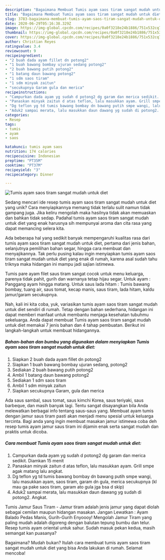 ```yaml
---
description: "Bagaimana Membuat Tumis ayam saos tiram sangat mudah untuk diet Anti Gagal"
title: "Bagaimana Membuat Tumis ayam saos tiram sangat mudah untuk diet Anti Gagal"
slug: 3783-bagaimana-membuat-tumis-ayam-saos-tiram-sangat-mudah-untuk-diet-anti-gagal
date: 2020-06-29T05:16:38.329Z
image: https://img-global.cpcdn.com/recipes/0a0f3218e24b1886/751x532cq70/tumis-ayam-saos-tiram-sangat-mudah-untuk-diet-foto-resep-utama.jpg
thumbnail: https://img-global.cpcdn.com/recipes/0a0f3218e24b1886/751x532cq70/tumis-ayam-saos-tiram-sangat-mudah-untuk-diet-foto-resep-utama.jpg
cover: https://img-global.cpcdn.com/recipes/0a0f3218e24b1886/751x532cq70/tumis-ayam-saos-tiram-sangat-mudah-untuk-diet-foto-resep-utama.jpg
author: Christian Reyes
ratingvalue: 3.4
reviewcount: 9
recipeingredient:
- "2 buah dada ayam fillet dn potong2"
- "1 buah bawang bombay ujuran sedang potong2"
- "2 buah bawang putih potong2"
- "1 batang daun bawang potong2"
- "1 sdm saos tiram"
- "1 sdm minyak zaitun"
- "secukupnya Garam gula dan merica"
recipeinstructions:
- "Campurkan dada ayam yg sudah d potong2 dg garam dan merica sedikit. Diamkan 15 menit"
- "Panaskan minyak zaitun d atas teflon, lalu masukkan ayam. Grill smpe agak matang lalu angkat."
- "Dg teflon yg td tumis bawang bombay dn bawang putih smpe wangi, lalu masukkan ayam, saos tiram, garam dn gula, merica secukupnya (kl mau ga pake saos tiram, garam ato gula jga bsa d skip)"
- "Aduk2 sampai merata, lalu masukkan daun dawang yg sudah di potong2. Angkat."
categories:
- Resep
tags:
- tumis
- ayam
- saos

katakunci: tumis ayam saos 
nutrition: 174 calories
recipecuisine: Indonesian
preptime: "PT35M"
cooktime: "PT37M"
recipeyield: "3"
recipecategory: Dinner

---
```



![Tumis ayam saos tiram sangat mudah untuk diet](https://img-global.cpcdn.com/recipes/0a0f3218e24b1886/751x532cq70/tumis-ayam-saos-tiram-sangat-mudah-untuk-diet-foto-resep-utama.jpg)

Sedang mencari ide resep tumis ayam saos tiram sangat mudah untuk diet yang unik? Cara menyiapkannya memang tidak terlalu sulit namun tidak gampang juga. Jika keliru mengolah maka hasilnya tidak akan memuaskan dan bahkan tidak sedap. Padahal tumis ayam saos tiram sangat mudah untuk diet yang enak harusnya sih mempunyai aroma dan cita rasa yang dapat memancing selera kita.

Ada beberapa hal yang sedikit banyak mempengaruhi kualitas rasa dari tumis ayam saos tiram sangat mudah untuk diet, pertama dari jenis bahan, selanjutnya pemilihan bahan segar, hingga cara membuat dan menyajikannya. Tak perlu pusing kalau ingin menyiapkan tumis ayam saos tiram sangat mudah untuk diet yang enak di rumah, karena asal sudah tahu triknya maka hidangan ini mampu jadi sajian istimewa.

Tumis pare ayam filet saus tiram sangat cocok untuk menu keluarga, parenya tidak pahit, gurih dan warnanya tetap hijau segar. Untuk ayam : Panggang ayam hingga matang. Untuk saus lada hitam : Tumis bawang bombay, tuang air, saus tomat, kecap manis, saus tiram, lada hitam, kaldu jamur/garam secukupnya.


Nah, kali ini kita coba, yuk, variasikan tumis ayam saos tiram sangat mudah untuk diet sendiri di rumah. Tetap dengan bahan sederhana, hidangan ini dapat memberi manfaat untuk membantu menjaga kesehatan tubuhmu sekeluarga. Anda dapat membuat Tumis ayam saos tiram sangat mudah untuk diet memakai 7 jenis bahan dan 4 tahap pembuatan. Berikut ini langkah-langkah untuk membuat hidangannya.

<!--inarticleads1-->

##### Bahan-bahan dan bumbu yang digunakan dalam menyiapkan Tumis ayam saos tiram sangat mudah untuk diet:

1. Siapkan 2 buah dada ayam fillet dn potong2
1. Siapkan 1 buah bawang bombay ujuran sedang, potong2
1. Sediakan 2 buah bawang putih potong2
1. Ambil 1 batang daun bawang potong2
1. Sediakan 1 sdm saos tiram
1. Ambil 1 sdm minyak zaitun
1. Siapkan secukupnya Garam, gula dan merica


Ada saus sambal, saus tomat, saus kimchi Korea, saus teriyaki, saus barbeque, dan masih banyak lagi. Tentu sangat disayangkan bila Anda melewatkan berbagai info tentang saus-saus yang. Membuat ayam tumis dengan jamur saus tiram pasti akan menjadi menu spesial untuk keluarga tercinta. Bagi anda yang ingin membuat masakan jamur istimewa coba deh resep tumis ayam jamur saus tiram ini dijamin enak serta sangat mudah dan praktis untuk dicoba. 

<!--inarticleads2-->

##### Cara membuat Tumis ayam saos tiram sangat mudah untuk diet:

1. Campurkan dada ayam yg sudah d potong2 dg garam dan merica sedikit. Diamkan 15 menit
1. Panaskan minyak zaitun d atas teflon, lalu masukkan ayam. Grill smpe agak matang lalu angkat.
1. Dg teflon yg td tumis bawang bombay dn bawang putih smpe wangi, lalu masukkan ayam, saos tiram, garam dn gula, merica secukupnya (kl mau ga pake saos tiram, garam ato gula jga bsa d skip)
1. Aduk2 sampai merata, lalu masukkan daun dawang yg sudah di potong2. Angkat.


Tumis Jamur Saus Tiram - Jamur tiram adalah jenis jamur yang dapat diolah sebagai cemilan maupun hidangan masakan. Jangan Lewatkan : Ayam Balado Pedas Manis, Gurih-Gurih Enyoooy! Mengolah Jamur Tiram yang paling mudah adalah digoreng dengan balutan tepung bumbu dan telur. Resep tumis ayam oriental untuk sahur. Sudah masuk pekan kedua, masih semangat kan puasanya? 

Bagaimana? Mudah bukan? Itulah cara membuat tumis ayam saos tiram sangat mudah untuk diet yang bisa Anda lakukan di rumah. Selamat mencoba!
